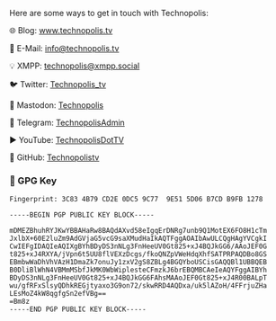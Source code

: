 
Here are some ways to get in touch with Technopolis:

🌐 Blog: <a href="https://www.technopolis.tv">www.technopolis.tv</a>

📧 E-Mail: <a href="mailto:info@technopolis.tv">info@technopolis.tv</a>

💡 XMPP: <a href="xmpp:technopolis@xmpp.social">technopolis@xmpp.social</a>

🐦 Twitter: <a href="https://twitter.com/technopolis_tv">Technopolis_tv</a>

🐘 Mastodon: <a rel="me" href="https://mastodon.social/@technopolis">Technopolis</a>

📨 Telegram: <a href="https://t.me/TechnopolisAdmin">TechnopolisAdmin</a>

▶️ YouTube: <a href="https://www.youtube.com/@TechnopolisDotTV">TechnopolisDotTV</a>

🐙 GitHub: <a href="https://github.com/technopolistv">Technopolistv</a>

### 🔐 GPG Key
```
Fingerprint: 3C83 4B79 CD2E 0DC5 9C77  9E51 5D06 B7CD B9FB 1278

-----BEGIN PGP PUBLIC KEY BLOCK-----

mDMEZBhuhRYJKwYBBAHaRw8BAQdAXvd58eIgqErDNRg7unb9Q1MotEX6FO8H1cTm
JxlbX+60E2luZm9AdGVjaG5vcG9saXMudHaIkAQTFggAOAIbAwULCQgHAgYVCgkI
CwIEFgIDAQIeAQIXgBYhBDyDS3nNLg3FnHeeUV0Gt825+xJ4BQJkGG6/AAoJEF0G
t825+xJ4RXYA/jVpn6t5UU8flVEXzDcgs/fkoQNZpVWeHdqXhfSATPRPAQDBo8GS
EBmbwWaDhVhVAzH1DmaZk7onuJy1zxV2gS8ZBLg4BGQYboUSCisGAQQBl1UBBQEB
B0DliBlWhN4VBMmMSbfJkMK0WbWiplesteCFmzkJ6brEBQMBCAeIeAQYFggAIBYh
BDyDS3nNLg3FnHeeUV0Gt825+xJ4BQJkGG6FAhsMAAoJEF0Gt825+xJ4R00BALpT
wu/gfRFxSlsyQDhkREGjtyaxo3G9on72/skwRRD4AQDxa/uk5lAZoH/4FFrjuZHa
LEsMoZ4kW8qgfgSn2efVBg==
=Bm8z
-----END PGP PUBLIC KEY BLOCK-----
```
